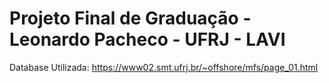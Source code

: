# Projeto Final de Graduação - Leonardo Pacheco - UFRJ - LAVI

Database Utilizada: https://www02.smt.ufrj.br/~offshore/mfs/page_01.html
